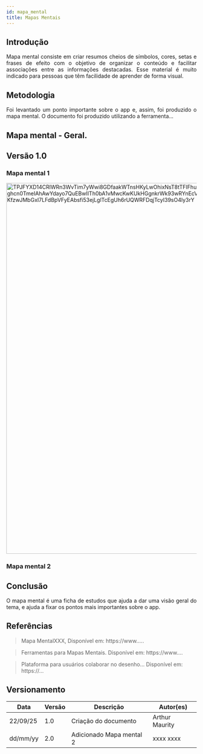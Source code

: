 ```yaml
---
id: mapa_mental
title: Mapas Mentais
---
```

 
## Introdução
 
<p align = "justify">
Mapa mental consiste em criar resumos cheios de símbolos, cores, setas e frases de efeito com o objetivo de organizar o conteúdo e facilitar associações entre as informações destacadas. Esse material é muito indicado para pessoas que têm facilidade de aprender de forma visual.
</p>
 
## Metodologia
 
<p align = "justify">
Foi levantado um ponto importante sobre o app e, assim, foi produzido o mapa mental. O documento foi produzido utilizando a ferramenta...
</p>
 
## Mapa mental - Geral.
 
## Versão 1.0
 
### Mapa mental 1
 
 <img width="806" height="978" alt="TPJFYXD14CRlWRn3WvTim7yWwi8GDfaakWTnsHKyLwOhixNsT8tTFIFhuiE81r7mjFW4ys9Mp_JiAaJ88NHzNVsh-ghcn0TmeIAhAwYdayo7QuEBwIITh0bA1vMwcKwKUkHGgnkrWk93wRYnEcV3JZtORlCd-KfzwJMbGxI7LFdBpVFyEAbsfi53ejLglTcEgUh6rUQWRFDqjTcyI39sO4ly3rY" src="https://github.com/user-attachments/assets/efd35d0f-6c5a-41f7-be54-05b4a6327a8b" />

 
### Mapa mental 2
 
 
## Conclusão
 
<p align = "justify">
O mapa mental é uma ficha de estudos que ajuda a dar uma visão geral do tema, e ajuda a fixar os pontos mais importantes sobre o app.
</p>
 
## Referências
> Mapa MentalXXX,  Disponível em: https://www.....
 
> Ferramentas para Mapas Mentais. Disponível em: https://www....
 
> Plataforma para usuários colaborar no desenho... Disponível em: https://...
 
## Versionamento
| Data | Versão | Descrição | Autor(es) |
| -- | -- | -- | -- |
| 22/09/25 | 1.0 | Criação do documento | Arthur Maurity |
| dd/mm/yy | 2.0 | Adicionado Mapa mental 2 | xxxx xxxx |

